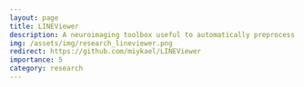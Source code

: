 ```yaml
---
layout: page
title: LINEViewer
description: A neuroimaging toolbox useful to automatically preprocess EEG data and get a informative quality and content overview - developed by me (2017).
img: /assets/img/research_lineviewer.png
redirect: https://github.com/miykael/LINEViewer
importance: 5
category: research
---
```

